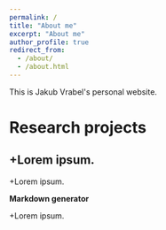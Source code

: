 ```yaml
---
permalink: /
title: "About me"
excerpt: "About me"
author_profile: true
redirect_from: 
  - /about/
  - /about.html
---
```


This is Jakub Vrabel's personal website.

Research projects
======
+Lorem ipsum.
------
+Lorem ipsum.

**Markdown generator**

+Lorem ipsum.
